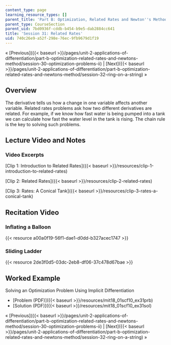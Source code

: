 ```yaml
---
content_type: page
learning_resource_types: []
parent_title: 'Part B: Optimization, Related Rates and Newton''s Method'
parent_type: CourseSection
parent_uid: 7bd0936f-cddb-b454-b9e5-dab2884cc641
title: 'Session 31: Related Rates'
uid: 740c26e9-a52f-298e-76ec-9fb9679d1f19
---
```


« [Previous]({{< baseurl >}}/pages/unit-2-applications-of-differentiation/part-b-optimization-related-rates-and-newtons-method/session-30-optimization-problems-ii) | [Next]({{< baseurl >}}/pages/unit-2-applications-of-differentiation/part-b-optimization-related-rates-and-newtons-method/session-32-ring-on-a-string) »

Overview
--------

The derivative tells us how a change in one variable affects another variable. Related rates problems ask how two different derivatives are related. For example, if we know how fast water is being pumped into a tank we can calculate how fast the water level in the tank is rising. The chain rule is the key to solving such problems.

Lecture Video and Notes
-----------------------

### Video Excerpts

[Clip 1: Introduction to Related Rates]({{< baseurl >}}/resources/clip-1-introduction-to-related-rates)

[Clip 2: Related Rates]({{< baseurl >}}/resources/clip-2-related-rates)

[Clip 3: Rates: A Conical Tank]({{< baseurl >}}/resources/clip-3-rates-a-conical-tank)

Recitation Video
----------------

### Inflating a Balloon

{{< resource a00a0f19-56f1-dae1-d0dd-b327acec1747 >}}

### Sliding Ladder

{{< resource 2de3f0d5-03dc-2eb8-df06-37c478d67bae >}}

Worked Example
--------------

Solving an Optimization Problem Using Implicit Differentiation

*   [Problem (PDF)]({{< baseurl >}}/resources/mit18_01scf10_ex31prb)
*   [Solution (PDF)]({{< baseurl >}}/resources/mit18_01scf10_ex31sol)

« [Previous]({{< baseurl >}}/pages/unit-2-applications-of-differentiation/part-b-optimization-related-rates-and-newtons-method/session-30-optimization-problems-ii) | [Next]({{< baseurl >}}/pages/unit-2-applications-of-differentiation/part-b-optimization-related-rates-and-newtons-method/session-32-ring-on-a-string) »
